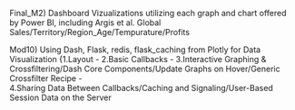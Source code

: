Final_M2) Dashboard Vizualizations utilizing each graph and chart offered by Power BI, including Argis et al. Global Sales/Territory/Region_Age/Tempurature/Profits


Mod10) Using Dash, Flask, redis, flask_caching from Plotly for Data Visualization
    {1.Layout  -  2.Basic Callbacks  -  3.Interactive Graphing & Crossfiltering/Dash Core Components/Update Graphs on Hover/Generic Crossfilter Recipe   -  
     4.Sharing Data Between Callbacks/Caching and Signaling/User-Based Session Data on the Server
